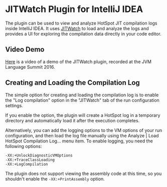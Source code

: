 # JITWatch Plugin for IntelliJ IDEA

The plugin can be used to view and analyze HotSpot JIT compilation logs inside IntelliJ IDEA.
It uses [JITWatch](https://github.com/AdoptOpenJDK/jitwatch) to load and analyze the logs and provides a UI for exploring the compilation data directly in your code editor.

## Video Demo

[Here](https://www.youtube.com/watch?v=4W-MhGBJsFI) is a video of a demo of the JITWatch plugin, recorded at the JVM Language Summit 2016.

## Creating and Loading the Compilation Log

The simple option for creating and loading the compilation log is to enable the "Log compilation" option in the "JITWatch" tab of the run configuration settings.

If you enable the option, the plugin will create a HotSpot log in a temporary directory and automatically load it after the execution completes.

Alternatively, you can add the logging options to the VM options of your run configuration, and then load the log file manually using the Analyze | Load HotSpot Compilation Log... menu item. To enable logging, you need the following options:

    -XX:+UnlockDiagnosticVMOptions
    -XX:+TraceClassLoading
    -XX:+LogCompilation

The plugin does not support viewing the assembly code at this time, so you shouldn't enable the `-XX:+PrintAssembly` option.

  
